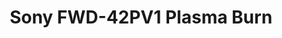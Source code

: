---
ee_id_thing: '211'
site: '1'
type: '2'
inv_num: 2008-057
url: 2008-057-sony-fwd-42pv1-plasma-burn
title: Sony FWD-42PV1 Plasma Burn
year: '2008'
display_year: '2008'
medium: Sony FWD-42PV1 Monitor and DVD player
dims: 26 x 41 x 12 inches
pitch: ''
ps: ''
live_url: ''
related: ''
youtube: ''
related_code: ''
imgs: burn-2008-057-full-database-UG.jpg
subheading: ''
download: ''
add_credit: ''
commission: ''
layout: things-i-made
---